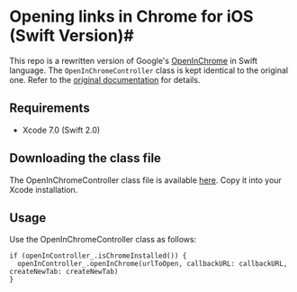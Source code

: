 # Opening links in Chrome for iOS (Swift Version)#
This repo is a rewritten version of Google's [OpenInChrome](https://github.com/GoogleChrome/OpenInChrome) in Swift language. The `OpenInChromeController` class is kept identical to the original one. Refer to the [original documentation](https://github.com/GoogleChrome/OpenInChrome/blob/master/README.md) for details.

## Requirements ##
* Xcode 7.0 (Swift 2.0)

## Downloading the class file ##
The OpenInChromeController class file is available [here](https://github.com/cezheng/OpenInChromeSwift/blob/master/OpenInChromeController.swift). Copy it into your Xcode installation.

## Usage ##
Use the OpenInChromeController class as follows:
```
if (openInController_.isChromeInstalled()) {
  openInController_.openInChrome(urlToOpen, callbackURL: callbackURL, createNewTab: createNewTab)
}
```
